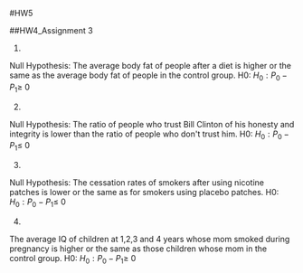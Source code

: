 #HW5

##HW4_Assignment 3

1. 
Null Hypothesis: The average body fat of people after a diet is higher or the same as the average body fat of people in the control group. 
H0: $H_0: P_0 - P_1 \geq$ 0 

2. 
Null Hypothesis: The ratio of people who trust Bill Clinton of his honesty and integrity is lower than the ratio of people who don't trust him.
H0: $H_0: P_0 - P_1 \leq$ 0 

3.
Null Hypothesis: The cessation rates of smokers after using nicotine patches is lower or the same as for smokers using placebo patches.
H0: $H_0: P_0 - P_1 \leq$ 0 

4. 
The average IQ of children at 1,2,3 and 4 years whose mom smoked during pregnancy is higher or the same as those children whose mom in the control group.
H0: $H_0: P_0 - P_1 \geq$ 0 
 
